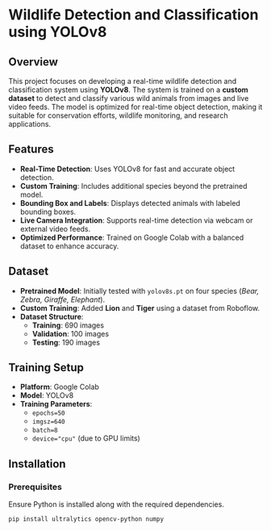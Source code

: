 # Wildlife Detection and Classification using YOLOv8  

## Overview  
This project focuses on developing a real-time wildlife detection and classification system using **YOLOv8**. The system is trained on a **custom dataset** to detect and classify various wild animals from images and live video feeds. The model is optimized for real-time object detection, making it suitable for conservation efforts, wildlife monitoring, and research applications.  

## Features  
- **Real-Time Detection**: Uses YOLOv8 for fast and accurate object detection.  
- **Custom Training**: Includes additional species beyond the pretrained model.  
- **Bounding Box and Labels**: Displays detected animals with labeled bounding boxes.  
- **Live Camera Integration**: Supports real-time detection via webcam or external video feeds.  
- **Optimized Performance**: Trained on Google Colab with a balanced dataset to enhance accuracy.  

## Dataset  
- **Pretrained Model**: Initially tested with `yolov8s.pt` on four species (*Bear, Zebra, Giraffe, Elephant*).  
- **Custom Training**: Added **Lion** and **Tiger** using a dataset from Roboflow.  
- **Dataset Structure**:  
  - **Training**: 690 images  
  - **Validation**: 100 images  
  - **Testing**: 190 images  

## Training Setup  
- **Platform**: Google Colab  
- **Model**: YOLOv8  
- **Training Parameters**:  
  - `epochs=50`  
  - `imgsz=640`  
  - `batch=8`  
  - `device="cpu"` (due to GPU limits)  

## Installation  
### Prerequisites  
Ensure Python is installed along with the required dependencies.  

```bash
pip install ultralytics opencv-python numpy

